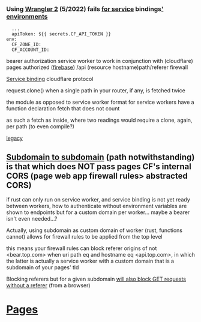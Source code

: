 ### Using [Wrangler 2](https://github.com/NickCarducci/mastercard-backbank) (5/2022) fails [for service](https://developers.cloudflare.com/workers/platform/environments/) bindings[' environments](https://developers.cloudflare.com/workers/wrangler/environments/)

````
  ...
  apiToken: ${{ secrets.CF_API_TOKEN }}
env:
  CF_ZONE_ID:
  CF_ACCOUNT_ID:
````

bearer authorization service worker to work in conjunction with (cloudflare) pages authorized ([firebase](https://github.com/NickCarducci/sausage/tree/maintenance/bear)) /api (resource hostname)path/referer firewall

[Service binding](https://blog.cloudflare.com/service-bindings-ga/) cloudflare protocol

request.clone() when a single path in your router, if any, is fetched twice

the module as opposed to service worker format for service workers have a function declaration fetch that does not count

as such a fetch as inside, where two readings would require a clone, again, per path (to even compile?)

[legacy](https://github.com/NickCarducci/mastercard-backbank-wrangler-1)

## [Subdomain to subdomain](https://community.cloudflare.com/t/is-a-worker-allowed-to-make-requests-to-another-worker/194733/9?u=carducci) (path notwithstanding) is that which does NOT pass pages CF's internal CORS (page web app firewall rules> abstracted CORS)

if rust can only run on service worker, and service binding is not yet ready between workers, how to authenticate without environment variables are shown to endpoints but for a custom domain per worker... maybe a bearer isn't even needed...?

Actually, using subdomain as custom domain of worker (rust, functions cannot) allows for firewall rules to be applied from the top level

this means your firewall rules can block referer origins of not <bear.top.com> when uri path eq and hostname eq <api.top.com>, in which the latter is actually a service worker with a custom domain that is a subdomain of your pages' tld

Blocking referers but for a given subdomain [will also block GET requests without a referer](https://markethistory.quora.com/Is-a-host-name-not-the-responding-URL-1) (from a browser)

# [Pages](https://github.com/NickCarducci/sausage)
